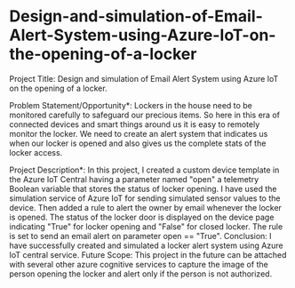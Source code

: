 # Design-and-simulation-of-Email-Alert-System-using-Azure-IoT-on-the-opening-of-a-locker

Project Title: 
Design and simulation of Email Alert System using Azure IoT on the opening of a locker.

Problem Statement/Opportunity*:
Lockers in the house need to be monitored carefully to safeguard our precious items. So here in this era of connected devices and smart things around us it is easy to remotely monitor the locker. We need to create an alert system that indicates us when our locker is opened and also gives us the complete stats of the locker access.


Project Description*:
In this project, I created a custom device template in the Azure IoT Central having a parameter named "open" a telemetry Boolean variable that stores the status of locker opening. I have used the simulation service of Azure IoT for sending simulated sensor values to the device.  Then added a rule to alert the owner by email whenever the locker is opened. The status of the locker door is displayed on the device page indicating "True" for locker opening and "False" for closed locker. The rule is set to send an email alert on parameter open == "True". 
Conclusion:
I have successfully created and simulated a locker alert system using Azure IoT central service.
Future Scope:
This project in the future can be attached with several other azure cognitive services to capture the image of the person opening the locker and alert only if the person is not authorized.
